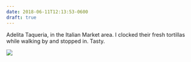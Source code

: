 ```yaml
---
date: 2018-06-11T12:13:53-0600
draft: true
---
```




Adelita Taqueria, in the Italian Market area. I clocked their fresh tortillas while walking by and stopped in. Tasty.

![](/images/2018/70c21dade5.jpg)




